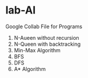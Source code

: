# lab-AI
Google Collab File for Programs
1. N-Aueen without recursion
2. N-Queen with backtracking
3. Min-Max Algorithm
4. BFS
5. DFS
6. A* Algorithm
